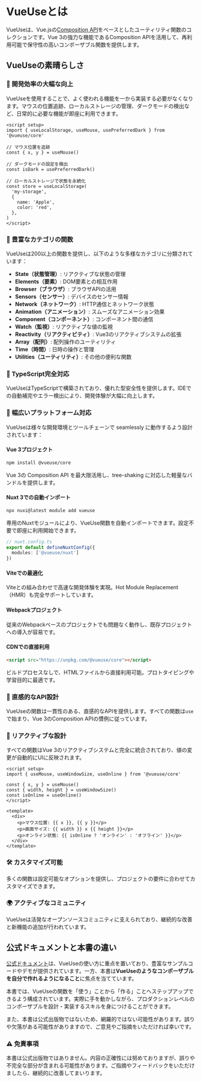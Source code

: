 # VueUseとは

VueUseは、Vue.jsの[Composition API](https://vuejs.org/guide/extras/composition-api-faq.html)をベースとしたユーティリティ関数のコレクションです。Vue 3の強力な機能であるComposition APIを活用して、再利用可能で保守性の高いコンポーザブル関数を提供します。

## VueUseの素晴らしさ

### 🎯 開発効率の大幅な向上

VueUseを使用することで、よく使われる機能を一から実装する必要がなくなります。マウスの位置追跡、ローカルストレージの管理、ダークモードの検出など、日常的に必要な機能が即座に利用できます。

```vue
<script setup>
import { useLocalStorage, useMouse, usePreferredDark } from '@vueuse/core'

// マウス位置を追跡
const { x, y } = useMouse()

// ダークモードの設定を検出
const isDark = usePreferredDark()

// ローカルストレージで状態を永続化
const store = useLocalStorage(
  'my-storage',
  {
    name: 'Apple',
    color: 'red',
  },
)
</script>
```

### 🔧 豊富なカテゴリの関数

VueUseは200以上の関数を提供し、以下のような多様なカテゴリに分類されています：

- **State（状態管理）**: リアクティブな状態の管理
- **Elements（要素）**: DOM要素との相互作用
- **Browser（ブラウザ）**: ブラウザAPIの活用
- **Sensors（センサー）**: デバイスのセンサー情報
- **Network（ネットワーク）**: HTTP通信とネットワーク状態
- **Animation（アニメーション）**: スムーズなアニメーション効果
- **Component（コンポーネント）**: コンポーネント間の通信
- **Watch（監視）**: リアクティブな値の監視
- **Reactivity（リアクティビティ）**: Vue3のリアクティブシステムの拡張
- **Array（配列）**: 配列操作のユーティリティ
- **Time（時間）**: 日時の操作と管理
- **Utilities（ユーティリティ）**: その他の便利な関数

### 🚀 TypeScript完全対応

VueUseはTypeScriptで構築されており、優れた型安全性を提供します。IDEでの自動補完やエラー検出により、開発体験が大幅に向上します。

### 📱 幅広いプラットフォーム対応

VueUseは様々な開発環境とツールチェーンで seamlessly に動作するよう設計されています：

#### Vue 3プロジェクト
```bash
npm install @vueuse/core
```
Vue 3の Composition API を最大限活用し、tree-shaking に対応した軽量なバンドルを提供します。

#### Nuxt 3での自動インポート
```bash
npx nuxi@latest module add vueuse
```
専用のNuxtモジュールにより、VueUse関数を自動インポートできます。設定不要で即座に利用開始できます。

```typescript
// nuxt.config.ts
export default defineNuxtConfig({
  modules: ['@vueuse/nuxt']
})
```

#### Viteでの最適化
Viteとの組み合わせで高速な開発体験を実現。Hot Module Replacement（HMR）も完全サポートしています。

#### Webpackプロジェクト
従来のWebpackベースのプロジェクトでも問題なく動作し、既存プロジェクトへの導入が容易です。

#### CDNでの直接利用
```html
<script src="https://unpkg.com/@vueuse/core"></script>
```
ビルドプロセスなしで、HTMLファイルから直接利用可能。プロトタイピングや学習目的に最適です。

### 🎨 直感的なAPI設計

VueUseの関数は一貫性のある、直感的なAPIを提供します。すべての関数は`use`で始まり、Vue 3のComposition APIの慣例に従っています。

### 🔄 リアクティブな設計

すべての関数はVue 3のリアクティブシステムと完全に統合されており、値の変更が自動的にUIに反映されます。

```vue
<script setup>
import { useMouse, useWindowSize, useOnline } from '@vueuse/core'

const { x, y } = useMouse()
const { width, height } = useWindowSize()
const isOnline = useOnline()
</script>

<template>
  <div>
    <p>マウス位置: {{ x }}, {{ y }}</p>
    <p>画面サイズ: {{ width }} x {{ height }}</p>
    <p>オンライン状態: {{ isOnline ? 'オンライン' : 'オフライン' }}</p>
  </div>
</template>
```

### 🛠️ カスタマイズ可能

多くの関数は設定可能なオプションを提供し、プロジェクトの要件に合わせてカスタマイズできます。

### 🌍 アクティブなコミュニティ

VueUseは活発なオープンソースコミュニティに支えられており、継続的な改善と新機能の追加が行われています。

## 公式ドキュメントと本書の違い

[公式ドキュメント](https://vueuse.org/)は、VueUseの使い方に重点を置いており、豊富なサンプルコードやデモが提供されています。一方、本書は**VueUseのようなコンポーザブルを自分で作れるようになること**に焦点を当てています。

本書では、VueUseの関数を「使う」ことから「作る」ことへステップアップできるよう構成されています。実際に手を動かしながら、プロダクションレベルのコンポーザブルを設計・実装するスキルを身につけることができます。

また、本書は公式出版物ではないため、網羅的ではない可能性があります。誤りや欠落がある可能性がありますので、ご意見やご指摘をいただければ幸いです。

### ⚠️ 免責事項

本書は公式出版物ではありません。内容の正確性には努めておりますが、誤りや不完全な部分が含まれる可能性があります。ご指摘やフィードバックをいただけましたら、継続的に改善してまいります。
